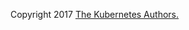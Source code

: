 Copyright 2017 [The Kubernetes Authors.](https://github.com/kubernetes/dashboard/graphs/contributors)